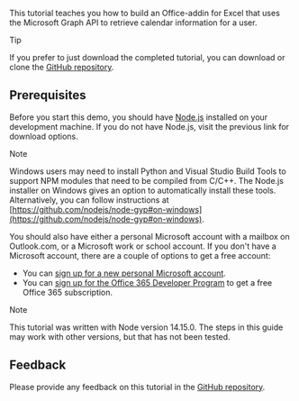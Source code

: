 <!-- markdownlint-disable MD002 MD041 -->

This tutorial teaches you how to build an Office-addin for Excel that uses the Microsoft Graph API to retrieve calendar information for a user.

> [!TIP]
> If you prefer to just download the completed tutorial, you can download or clone the [GitHub repository](https://github.com/microsoftgraph/msgraph-training-office-addin).

## Prerequisites

Before you start this demo, you should have [Node.js](https://nodejs.org) installed on your development machine. If you do not have Node.js, visit the previous link for download options.

> [!NOTE]
> Windows users may need to install Python and Visual Studio Build Tools to support NPM modules that need to be compiled from C/C++. The Node.js installer on Windows gives an option to automatically install these tools. Alternatively, you can follow instructions at [https://github.com/nodejs/node-gyp#on-windows](https://github.com/nodejs/node-gyp#on-windows).

You should also have either a personal Microsoft account with a mailbox on Outlook.com, or a Microsoft work or school account. If you don't have a Microsoft account, there are a couple of options to get a free account:

- You can [sign up for a new personal Microsoft account](https://signup.live.com/signup?wa=wsignin1.0&rpsnv=12&ct=1454618383&rver=6.4.6456.0&wp=MBI_SSL_SHARED&wreply=https://mail.live.com/default.aspx&id=64855&cbcxt=mai&bk=1454618383&uiflavor=web&uaid=b213a65b4fdc484382b6622b3ecaa547&mkt=E-US&lc=1033&lic=1).
- You can [sign up for the Office 365 Developer Program](https://developer.microsoft.com/office/dev-program) to get a free Office 365 subscription.

> [!NOTE]
> This tutorial was written with Node version 14.15.0. The steps in this guide may work with other versions, but that has not been tested.

## Feedback

Please provide any feedback on this tutorial in the [GitHub repository](https://github.com/microsoftgraph/msgraph-training-office-addin).
